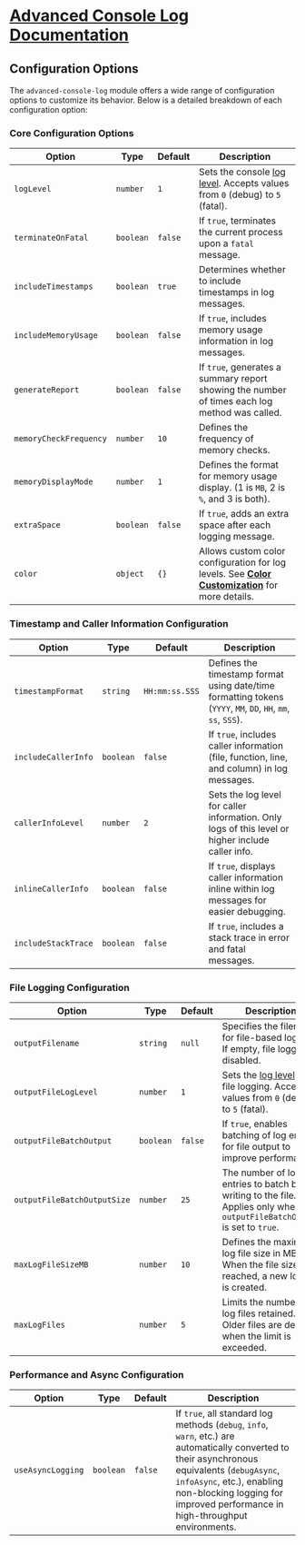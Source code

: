 # [Advanced Console Log Documentation](/docs/README.md)

## Configuration Options

The `advanced-console-log` module offers a wide range of configuration options to customize its behavior. Below is a detailed breakdown of each configuration option:

### Core Configuration Options

| **Option**             | **Type**  | **Default** | **Description**                                                                                                           |
| ---------------------- | --------- | ----------- | ------------------------------------------------------------------------------------------------------------------------- |
| `logLevel`             | `number`  | `1`         | Sets the console [log level](log-levels.md). Accepts values from `0` (debug) to `5` (fatal).                              |
| `terminateOnFatal`     | `boolean` | `false`     | If `true`, terminates the current process upon a `fatal` message.                                                         |
| `includeTimestamps`    | `boolean` | `true`      | Determines whether to include timestamps in log messages.                                                                 |
| `includeMemoryUsage`   | `boolean` | `false`     | If `true`, includes memory usage information in log messages.                                                             |
| `generateReport`       | `boolean` | `false`     | If `true`, generates a summary report showing the number of times each log method was called.                             |
| `memoryCheckFrequency` | `number`  | `10`        | Defines the frequency of memory checks.                                                                                   |
| `memoryDisplayMode`    | `number`  | `1`         | Defines the format for memory usage display. (1 is `MB`, 2 is `%`, and 3 is both).                                        |
| `extraSpace`           | `boolean` | `false`     | If `true`, adds an extra space after each logging message.                                                                |
| `color`                | `object`  | `{}`        | Allows custom color configuration for log levels. See **[Color Customization](color-customization.md)** for more details. |

### Timestamp and Caller Information Configuration

| **Option**          | **Type**  | **Default**    | **Description**                                                                                               |
| ------------------- | --------- | -------------- | ------------------------------------------------------------------------------------------------------------- |
| `timestampFormat`   | `string`  | `HH:mm:ss.SSS` | Defines the timestamp format using date/time formatting tokens (`YYYY`, `MM`, `DD`, `HH`, `mm`, `ss`, `SSS`). |
| `includeCallerInfo` | `boolean` | `false`        | If `true`, includes caller information (file, function, line, and column) in log messages.                    |
| `callerInfoLevel`   | `number`  | `2`            | Sets the log level for caller information. Only logs of this level or higher include caller info.             |
| `inlineCallerInfo`  | `boolean` | `false`        | If `true`, displays caller information inline within log messages for easier debugging.                       |
| `includeStackTrace` | `boolean` | `false`        | If `true`, includes a stack trace in error and fatal messages.                                                |

### File Logging Configuration

| **Option**                  | **Type**  | **Default** | **Description**                                                                                                            |
| --------------------------- | --------- | ----------- | -------------------------------------------------------------------------------------------------------------------------- |
| `outputFilename`            | `string`  | `null`      | Specifies the filename for file-based logging. If empty, file logging is disabled.                                         |
| `outputFileLogLevel`        | `number`  | `1`         | Sets the [log level](log-levels.md) for file logging. Accepts values from `0` (debug) to `5` (fatal).                      |
| `outputFileBatchOutput`     | `boolean` | `false`     | If `true`, enables batching of log entries for file output to improve performance.                                         |
| `outputFileBatchOutputSize` | `number`  | `25`        | The number of log entries to batch before writing to the file. Applies only when `outputFileBatchOutput` is set to `true`. |
| `maxLogFileSizeMB`          | `number`  | `10`        | Defines the maximum log file size in MB. When the file size is reached, a new log file is created.                         |
| `maxLogFiles`               | `number`  | `5`         | Limits the number of log files retained. Older files are deleted when the limit is exceeded.                               |

### Performance and Async Configuration

| **Option**        | **Type**  | **Default** | **Description**                                                                                                                                                                                                                                              |
| ----------------- | --------- | ----------- | ------------------------------------------------------------------------------------------------------------------------------------------------------------------------------------------------------------------------------------------------------------ |
| `useAsyncLogging` | `boolean` | `false`     | If `true`, all standard log methods (`debug`, `info`, `warn`, etc.) are automatically converted to their asynchronous equivalents (`debugAsync`, `infoAsync`, etc.), enabling non-blocking logging for improved performance in high-throughput environments. |
